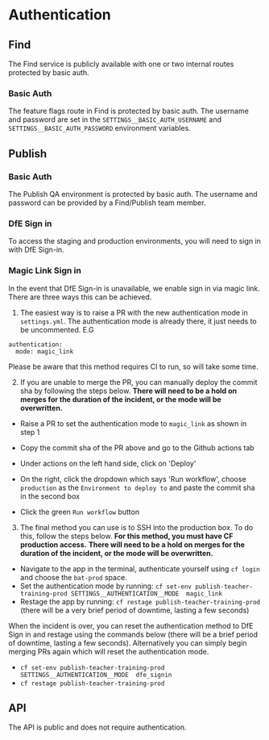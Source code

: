 # Authentication

## Find

The Find service is publicly available with one or two internal routes protected by basic auth.

### Basic Auth

The feature flags route in Find is protected by basic auth. The username and password are set in the `SETTINGS__BASIC_AUTH_USERNAME` and `SETTINGS__BASIC_AUTH_PASSWORD` environment variables.

## Publish

### Basic Auth

The Publish QA environment is protected by basic auth. The username and password can be provided by a Find/Publish team member.

### DfE Sign in

To access the staging and production environments, you will need to sign in with DfE Sign-in.

### Magic Link Sign in

In the event that DfE Sign-in is unavailable, we enable sign in via magic link. There are three ways this can be achieved.

1) The easiest way is to raise a PR with the new authentication mode in `settings.yml`. The authentication mode is already there, it just needs to be uncommented. E.G

```
authentication:
  mode: magic_link
```

Please be aware that this method requires CI to run, so will take some time. 

2) If you are unable to merge the PR, you can manually deploy the commit sha by following the steps below. 
**There will need to be a hold on merges for the duration of the incident, or the mode will be overwritten.**

- Raise a PR to set the authentication mode to `magic_link` as shown in step 1

- Copy the commit sha of the PR above and go to the Github actions tab

- Under actions on the left hand side, click on 'Deploy'

- On the right, click the dropdown which says 'Run workflow', choose `production` as the `Environment to deploy to` and
paste the commit sha in the second box

- Click the green `Run workflow` button


3) The final method you can use is to SSH into the production box. To do this, follow the steps below. 
**For this method, you must have CF production access.**
**There will need to be a hold on merges for the duration of the incident, or the mode will be overwritten.**

- Navigate to the app in the terminal, authenticate yourself using `cf login` and choose the `bat-prod` space.
- Set the authentication mode by running: `cf set-env publish-teacher-training-prod SETTINGS__AUTHENTICATION__MODE  magic_link`
- Restage the app by running: `cf restage publish-teacher-training-prod` (there will be a very brief period of downtime, lasting a few seconds)

When the incident is over, you can reset the authentication method to DfE Sign in and restage using the commands below (there will be a brief period of downtime, lasting a few seconds). Alternatively you can simply begin merging PRs again which will reset the authentication mode.

- `cf set-env publish-teacher-training-prod SETTINGS__AUTHENTICATION__MODE  dfe_signin`
- `cf restage publish-teacher-training-prod`

## API

The API is public and does not require authentication.
